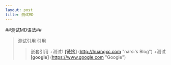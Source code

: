 ```yaml
---
layout: post
title: 测试MD
---
```

##测试MD语法##

>测试引用
>引用
>>嵌套引用
+测试1 __[链接]__ (http://huangxc.com "narsi's Blog")
+测试 **[google]** (https://www.google.com "Google")